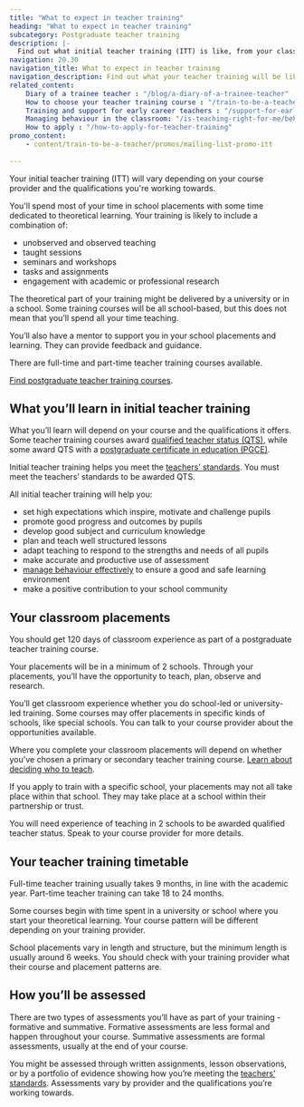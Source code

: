 ```yaml
---
title: "What to expect in teacher training"
heading: "What to expect in teacher training"
subcategory: Postgraduate teacher training
description: |-
  Find out what initial teacher training (ITT) is like, from your classroom placements and theoretical learning, to how you'll be assessed.
navigation: 20.30
navigation_title: What to expect in teacher training
navigation_description: Find out what your teacher training will be like, what you'll learn, and what classroom experience you'll get.
related_content:
    Diary of a trainee teacher : "/blog/a-diary-of-a-trainee-teacher"
    How to choose your teacher training course : "/train-to-be-a-teacher/how-to-choose-your-teacher-training-course"
    Training and support for early career teachers : "/support-for-early-career-teachers"
    Managing behaviour in the classroom: "/is-teaching-right-for-me/behaviour-management"
    How to apply : "/how-to-apply-for-teacher-training"
promo_content:
    - content/train-to-be-a-teacher/promos/mailing-list-promo-itt
    
---
```



Your initial teacher training (ITT) will vary depending on your course provider and the qualifications you're working towards.

You'll spend most of your time in school placements with some time dedicated to theoretical learning. Your training is likely to include a combination of:

* unobserved and observed teaching 
* taught sessions
* seminars and workshops
* tasks and assignments
* engagement with academic or professional research

The theoretical part of your training might be delivered by a university or in a school. Some training courses will be all school-based, but this does not mean that you’ll spend all your time teaching.

You’ll also have a mentor to support you in your school placements and learning. They can provide feedback and guidance.

There are full-time and part-time teacher training courses available.

[Find postgraduate teacher training courses](https://www.find-postgraduate-teacher-training.service.gov.uk/).

## What you’ll learn in initial teacher training

What you’ll learn will depend on your course and the qualifications it offers. Some teacher training courses award [qualified teacher status (QTS)](/train-to-be-a-teacher/what-is-qts), while some award QTS with a [postgraduate certificate in education (PGCE)](/train-to-be-a-teacher/what-is-a-pgce).

Initial teacher training helps you meet the [teachers’ standards](https://www.gov.uk/government/publications/teachers-standards). You must meet the teachers’ standards to be awarded QTS.

All initial teacher training will help you:

* set high expectations which inspire, motivate and challenge pupils
* promote good progress and outcomes by pupils
* develop good subject and curriculum knowledge
* plan and teach well structured lessons
* adapt teaching to respond to the strengths and needs of all pupils
* make accurate and productive use of assessment
* [manage behaviour effectively](/is-teaching-right-for-me/behaviour-management) to ensure a good and safe learning
environment
* make a positive contribution to your school community

## Your classroom placements

You should get 120 days of classroom experience as part of a postgraduate teacher training course.

Your placements will be in a minimum of 2 schools. Through your placements, you’ll have the opportunity to teach, plan, observe and research.

You’ll get classroom experience whether you do school-led or university-led training. Some courses may offer placements in specific kinds of schools, like special schools. You can talk to your course provider about the opportunities available.

Where you complete your classroom placements will depend on whether you've chosen a primary or secondary teacher training course. [Learn about deciding who to teach](/is-teaching-right-for-me/who-do-you-want-to-teach).

If you apply to train with a specific school, your placements may not all take place within that school. They may take place at a school within their partnership or trust. 

You will need experience of teaching in 2 schools to be awarded qualified teacher status. Speak to your course provider for more details.

## Your teacher training timetable

Full-time teacher training usually takes 9 months, in line with the academic year. Part-time teacher training can take 18 to 24 months.

Some courses begin with time spent in a university or school where you start your theoretical learning. Your course pattern will be different depending on your training provider.

School placements vary in length and structure, but the minimum length is usually around 6 weeks. You should check with your training provider what their course and placement patterns are.

## How you’ll be assessed 

There are two types of assessments you’ll have as part of your training - formative and summative. Formative assessments are less formal and happen throughout your course. Summative assessments are formal assessments, usually at the end of your course.

You might be assessed through written assignments, lesson observations, or by a portfolio of evidence showing how you’re meeting the [teachers’ standards](https://www.gov.uk/government/publications/teachers-standards). Assessments vary by provider and the qualifications you’re working towards.
